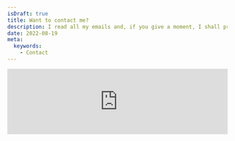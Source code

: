 ```yaml
---
isDraft: true
title: Want to contact me?
description: I read all my emails and, if you give a moment, I shall promptly reply to you. Talk to you soon!
date: 2022-08-19
meta:
  keywords:
    - Contact
---
```


<iframe class="contact-form"
  src="https://tally.so/embed/3yP7pp?alignLeft=1&hideTitle=1&transparentBackground=1"
  width="100%"
  frameborder="0"
  marginheight="0"
  marginwidth="0"
  title="A question? Contact me!">
</iframe>
